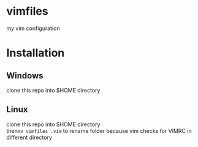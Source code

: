 # vimfiles

my vim configuration

# Installation

## Windows
clone this repo into $HOME directory

## Linux
clone this repo into $HOME directory  
then`mv vimfiles .vim` to rename folder because vim checks for VIMRC in different directory
